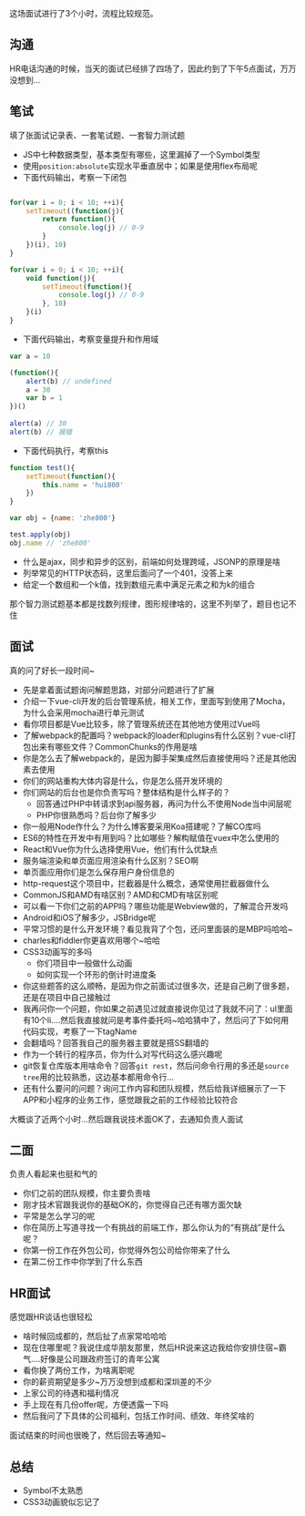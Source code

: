 
这场面试进行了3个小时，流程比较规范。

## 沟通
HR电话沟通的时候，当天的面试已经排了四场了，因此约到了下午5点面试，万万没想到...

## 笔试
填了张面试记录表、一套笔试题、一套智力测试题
* JS中七种数据类型，基本类型有哪些，这里漏掉了一个Symbol类型
* 使用`position:absolute`实现水平垂直居中；如果是使用flex布局呢
* 下面代码输出，考察一下闭包
```js

for(var i = 0; i < 10; ++i){
    setTimeout((function(j){
        return function(){
            console.log(j) // 0-9
        }
    })(i), 10)
}

for(var i = 0; i < 10; ++i){
    void function(j){
        setTimeout(function(){
            console.log(j) // 0-9
        }, 10)
    }(i)
}
```
* 下面代码输出，考察变量提升和作用域
```js
var a = 10 

(function(){
    alert(b) // undefined
    a = 30
    var b = 1
})()
 
alert(a) // 30
alert(b) // 报错
```
* 下面代码执行，考察this
```js
function test(){
    setTimeout(function(){
        this.name = 'hui800'
    })
}

var obj = {name: 'zhe800'}

test.apply(obj)
obj.name // 'zhe800'
```
* 什么是ajax，同步和异步的区别，前端如何处理跨域，JSONP的原理是啥
* 列举常见的HTTP状态码，这里后面问了一个401，没答上来
* 给定一个数组和一个k值，找到数组元素中满足元素之和为k的组合

那个智力测试题基本都是找数列规律，图形规律啥的，这里不列举了，题目也记不住

## 面试
真的问了好长一段时间~
* 先是拿着面试题询问解题思路，对部分问题进行了扩展
* 介绍一下vue-cli开发的后台管理系统，相关工作，里面写到使用了Mocha，为什么会采用mocha进行单元测试
* 看你项目都是Vue比较多，除了管理系统还在其他地方使用过Vue吗
* 了解webpack的配置吗？webpack的loader和plugins有什么区别？vue-cli打包出来有哪些文件？CommonChunks的作用是啥
* 你是怎么去了解webpack的，是因为脚手架集成然后直接使用吗？还是其他因素去使用
* 你们的网站重构大体内容是什么，你是怎么搭开发环境的
* 你们网站的后台也是你负责写吗？整体结构是什么样子的？
    * 回答通过PHP中转请求到api服务器，再问为什么不使用Node当中间层呢
    * PHP你很熟悉吗？后台你了解多少
* 你一般用Node作什么？为什么博客要采用Koa搭建呢？了解CO库吗
* ES6的特性在开发中有用到吗？比如哪些？解构赋值在vuex中怎么使用的
* React和Vue你为什么选择使用Vue，他们有什么优缺点
* 服务端渲染和单页面应用渲染有什么区别？SEO啊
* 单页面应用你们是怎么保存用户身份信息的
* http-request这个项目中，拦截器是什么概念，通常使用拦截器做什么
* CommonJS和AMD有啥区别？AMD和CMD有啥区别呢
* 可以看一下你们之前的APP吗？哪些功能是Webview做的，了解混合开发吗
* Android和iOS了解多少，JSBridge呢
* 平常习惯的是什么开发环境？看见我背了个包，还问里面装的是MBP吗哈哈~
* charles和fiddler你更喜欢用哪个~哈哈
* CSS3动画写的多吗
    * 你们项目中一般做什么动画 
    * 如何实现一个环形的倒计时进度条
* 你这些题答的这么顺畅，是因为你之前面试过很多次，还是自己刷了很多题，还是在项目中自己接触过
* 我再问你一个问题，你如果之前遇见过就直接说你见过了我就不问了：ul里面有10个li....然后我直接就问是考事件委托吗~哈哈猜中了，然后问了下如何用代码实现，考察了一下tagName
* 会翻墙吗？回答我自己的服务器主要就是搭SS翻墙的
* 作为一个转行的程序员，你为什么对写代码这么感兴趣呢
* git恢复仓库版本用啥命令？回答`git rest`，然后问命令行用的多还是`source tree`用的比较熟悉，这边基本都用命令行...
* 还有什么要问的问题？询问工作内容和团队规模，然后给我详细展示了一下APP和小程序的业务工作，感觉跟我之前的工作经验比较符合

大概谈了近两个小时...然后跟我说技术面OK了，去通知负责人面试

## 二面
负责人看起来也挺和气的
* 你们之前的团队规模，你主要负责啥
* 刚才技术官跟我说你的基础OK的，你觉得自己还有哪方面欠缺
* 平常是怎么学习的呢
* 你在简历上写道寻找一个有挑战的前端工作，那么你认为的“有挑战”是什么呢？
* 你第一份工作在外包公司，你觉得外包公司给你带来了什么
* 在第二份工作中你学到了什么东西


## HR面试
感觉跟HR谈话也很轻松
* 啥时候回成都的，然后扯了点家常哈哈哈
* 现在住哪里呢？我说住成华朋友那里，然后HR说来这边我给你安排住宿~霸气....好像是公司跟政府签订的青年公寓
* 看你换了两份工作，为啥离职呢
* 你的薪资期望是多少~万万没想到成都和深圳差的不少
* 上家公司的待遇和福利情况
* 手上现在有几份offer呢，方便透露一下吗
* 然后我问了下具体的公司福利，包括工作时间、绩效、年终奖啥的


面试结束的时间也很晚了，然后回去等通知~

## 总结

* Symbol不太熟悉
* CSS3动画貌似忘记了